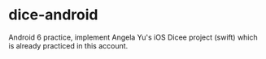 # dice-android
Android 6 practice, implement Angela Yu's iOS Dicee project (swift) which is already practiced in this account.
